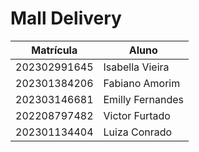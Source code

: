 # Mall Delivery

| Matrícula | Aluno              |
|-----------|--------------------|
| 202302991645 | Isabella Vieira   |
| 202301384206 | Fabiano Amorim   |
| 202303146681 | Emilly Fernandes   |
| 202208797482 | Victor Furtado   |
| 202301134404 | Luiza Conrado   |

